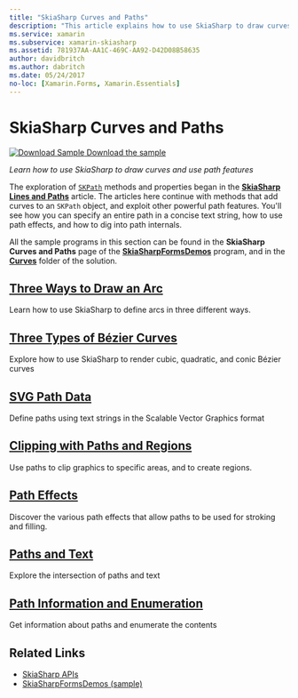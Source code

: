 ```yaml
---
title: "SkiaSharp Curves and Paths"
description: "This article explains how to use SkiaSharp to draw curves and use path features in Xamarin.Forms applications, and demonstrates this with sample code."
ms.service: xamarin
ms.subservice: xamarin-skiasharp
ms.assetid: 781937AA-AA1C-469C-AA92-D42D08B58635
author: davidbritch
ms.author: dabritch
ms.date: 05/24/2017
no-loc: [Xamarin.Forms, Xamarin.Essentials]
---
```


# SkiaSharp Curves and Paths

[![Download Sample](~/media/shared/download.png) Download the sample](/samples/xamarin/xamarin-forms-samples/skiasharpforms-demos)

_Learn how to use SkiaSharp to draw curves and use path features_

The exploration of [`SKPath`](xref:SkiaSharp.SKPath) methods and properties began in the [**SkiaSharp Lines and Paths**](../paths/index.md) article. The articles here continue with methods that add curves to an `SKPath` object, and exploit other powerful path features. You'll see how you can specify an entire path in a concise text string, how to use path effects, and how to dig into path internals.

All the sample programs in this section can be found in the **SkiaSharp Curves and Paths** page of the [**SkiaSharpFormsDemos**](/samples/xamarin/xamarin-forms-samples/skiasharpforms-demos) program, and in the [**Curves**](https://github.com/xamarin/xamarin-forms-samples/tree/master/SkiaSharpForms/Demos/Demos/SkiaSharpFormsDemos/Curves) folder of the solution.

## [Three Ways to Draw an Arc](arcs.md)

Learn how to use SkiaSharp to define arcs in three different ways.

## [Three Types of Bézier Curves](beziers.md)

Explore how to use SkiaSharp to render cubic, quadratic, and conic Bézier curves

## [SVG Path Data](path-data.md)

Define paths using text strings in the Scalable Vector Graphics format

## [Clipping with Paths and Regions](clipping.md)

Use paths to clip graphics to specific areas, and to create regions.

## [Path Effects](effects.md)

Discover the various path effects that allow paths to be used for stroking and filling.

## [Paths and Text](text-paths.md)

Explore the intersection of paths and text

## [Path Information and Enumeration](information.md)

Get information about paths and enumerate the contents

## Related Links

- [SkiaSharp APIs](/dotnet/api/skiasharp)
- [SkiaSharpFormsDemos (sample)](/samples/xamarin/xamarin-forms-samples/skiasharpforms-demos)